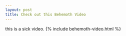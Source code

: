 ```yaml
---
layout: post
title: Check out this Behemoth Video
---
```


this is a sick video.
{% include behemoth-video.html %}
